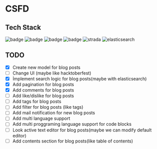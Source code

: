 # CSFD
## Tech Stack
![badge](https://img.shields.io/badge/Ruby-8c1f28.svg?style=for-the-badge&logo=Ruby&logoColor=8c1f28&labelColor=F2F2F2)
![badge](https://img.shields.io/badge/Ruby%20on%20Rails-8c1f28.svg?style=for-the-badge&logo=RubyonRails&logoColor=8c1f28&labelColor=F2F2F2)
![badge](https://img.shields.io/badge/postgresql-8c1f28.svg?style=for-the-badge&logo=postgresql&logoColor=8c1f28&labelColor=F2F2F2)
![badge](https://img.shields.io/badge/tailwind-8c1f28.svg?style=for-the-badge&logo=tailwind&logoColor=8c1f28&labelColor=F2F2F2)
![strada](https://img.shields.io/badge/strada-8c1f28.svg?style=for-the-badge&logo=strada&logoColor=8c1f28&labelColor=F2F2F2)
![elasticsearch](https://img.shields.io/badge/elasticsearch-8c1f28.svg?style=for-the-badge&logo=elasticsearch&logoColor=8c1f28&labelColor=F2F2F2)

## TODO
- [x] Create new model for blog posts
- [ ] Change UI (maybe like hacktoberfest)
- [x] İmplement search logic for blog posts(maybe with elasticsearch)
- [x] Add pagination for blog posts
- [x] Add comments for blog posts
- [ ] Add like/dislike for blog posts
- [ ] Add tags for blog posts
- [ ] Add filter for blog posts (like tags)
- [ ] Add mail notification for new blog posts
- [ ] Add multi language support
- [ ] Add multi proggraming language support for code blocks
- [ ] Look active text editor for blog posts(maybe we can modify default editor)
- [ ] Add contents section for blog posts(like table of contents)
